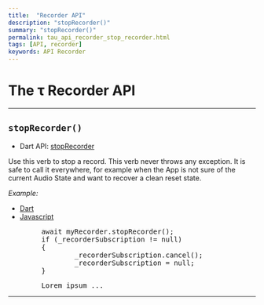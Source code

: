 ```yaml
---
title:  "Recorder API"
description: "stopRecorder()"
summary: "stopRecorder()"
permalink: tau_api_recorder_stop_recorder.html
tags: [API, recorder]
keywords: API Recorder
---
```

# The &tau; Recorder API
----------------------------------------------------------------------------------------------------------------------

## `stopRecorder()`

- Dart API: [stopRecorder](pages/flutter-sound/api/recorder/FlutterSoundRecorder/stopRecorder.html)

Use this verb to stop a record. This verb never throws any exception. It is safe to call it everywhere,
for example when the App is not sure of the current Audio State and want to recover a clean reset state.

*Example:*
<ul id="profileTabs" class="nav nav-tabs">
    <li class="active"><a href="#dart" data-toggle="tab">Dart</a></li>
    <li><a href="#javascript" data-toggle="tab">Javascript</a></li>
</ul>
<div class="tab-content">

<div role="tabpanel" class="tab-pane active" id="dart">

<pre>
        await myRecorder.stopRecorder();
        if (_recorderSubscription != null)
        {
                _recorderSubscription.cancel();
                _recorderSubscription = null;
        }
</pre>

</div>

<div role="tabpanel" class="tab-pane" id="javascript">
<pre>
        Lorem ipsum ...
</pre>
</div>

</div>

------------------------------------------------------------------------------------------------------------------------

